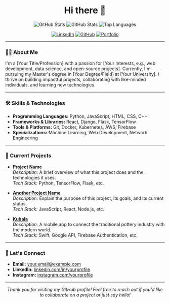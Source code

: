 <div align="center">

# Hi there 👋

<div align="center">

![GitHub Stats](https://github-readme-stats.vercel.app/api?username=YourUsername&show_icons=true&theme=default)
![GitHub Stats](https://github-readme-stats.vercel.app/api?ddd=YourUsername&show_icons=true&theme=default)
![Top Languages](https://github-readme-stats.vercel.app/api/top-langs/?username=YourUsername&layout=compact&theme=default)

</div>

[![LinkedIn](https://img.shields.io/badge/LinkedIn-%230077B5.svg?style=for-the-badge&logo=linkedin&logoColor=white)](https://linkedin.com/in/yourprofile)
[![GitHub](https://img.shields.io/badge/GitHub-%2312100E.svg?style=for-the-badge&logo=github&logoColor=white)](https://github.com/YourUsername)
[![Portfolio](https://img.shields.io/badge/Portfolio-%23ff69b4.svg?style=for-the-badge&logo=web&logoColor=white)](https://yourportfolio.com)

</div>

---

### 👨‍💻 About Me

I'm a [Your Title/Profession] with a passion for [Your Interests, e.g., web development, data science, and open-source projects]. Currently, I'm pursuing my Master's degree in [Your Degree/Field] at [Your University]. I thrive on building impactful projects, collaborating with like-minded individuals, and learning new technologies.

---

### 🛠️ Skills & Technologies

- **Programming Languages:** Python, JavaScript, HTML, CSS, C++
- **Frameworks & Libraries:** React, Django, Flask, TensorFlow
- **Tools & Platforms:** Git, Docker, Kubernetes, AWS, Firebase
- **Specializations:** Machine Learning, Web Development, Network Engineering

---

### 🚀 Current Projects

- **[Project Name](https://github.com/YourUsername/ProjectName)**  
  *Description:* A brief overview of what this project does and the technologies it uses.  
  *Tech Stack:* Python, TensorFlow, Flask, etc.

- **[Another Project Name](https://github.com/YourUsername/AnotherProjectName)**  
  *Description:* Explain the purpose of this project, its goals, and its current status.  
  *Tech Stack:* JavaScript, React, Node.js, etc.

- **[Kubala](https://github.com/YourUsername/Kubala)**  
  *Description:* A mobile app to connect the traditional pottery industry with the modern world.  
  *Tech Stack:* Swift, Google API, Firebase Authentication, etc.

---

### 🤝 Let's Connect

- **Email:** [your.email@example.com](mailto:your.email@example.com)
- **LinkedIn:** [linkedin.com/in/yourprofile](https://linkedin.com/in/yourprofile)
- **Instagram:** [instagram.com/yourprofile](https://instagram.com/yourprofile)

---

<div align="center">

*Thank you for visiting my GitHub profile! Feel free to reach out if you'd like to collaborate on a project or just say hello!*

</div>
